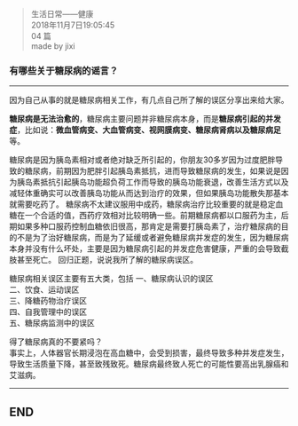 > 生活日常——健康  
> 2018年11月7日19:05:45         
> 04 篇  
>made by jixi

### 有哪些关于糖尿病的谣言？

----------
因为自己从事的就是糖尿病相关工作，有几点自己所了解的误区分享出来给大家。

**糖尿病是无法治愈的**，糖尿病主要问题并非糖尿病本身，而是**糖尿病引起的并发症**，比如说：**微血管病变、大血管病变、视网膜病变、糖尿病肾病以及糖尿病足**等。

糖尿病是因为胰岛素相对或者绝对缺乏所引起的，你朋友30多岁因为过度肥胖导致的糖尿病，前期因为肥胖引起胰岛素抵抗，进而导致糖尿病的发生，如果说是因为胰岛素抵抗引起胰岛功能超负荷工作而导致的胰岛功能衰退，改善生活方式以及减轻体重确实可以改善胰岛功能从而达到治疗的效果，但如果胰岛功能散失那基本就需要吃药了。
糖尿病不太建议服用中成药，糖尿病治疗比较重要的就是稳定血糖在一个合适的值，西药疗效相对比较明确一些。前期糖尿病都以口服药为主，后期如果多种口服药控制血糖依旧很高，那肯定是需要打胰岛素了，治疗糖尿病的目的不是为了治好糖尿病，而是为了延缓或者避免糖尿病并发症的发生，因为糖尿病本身并没有什么坏处，主要是因为糖尿病引起的并发症危害健康，严重的会导致截肢甚至死亡。
回归正题，说说我所了解的糖尿病误区。

糖尿病相关误区主要有五大类，包括
一、糖尿病认识的误区  
二、饮食、运动误区  
三、降糖药物治疗误区  
四、自我管理中的误区  
五、糖尿病监测中的误区  

得了糖尿病真的不要紧吗？  
事实上，人体器官长期浸泡在高血糖中，会受到损害，最终导致多种并发症发生，导致生活质量下降，甚至致残致死。糖尿病最终致人死亡的可能性要高出乳腺癌和艾滋病。




----------
## END


